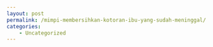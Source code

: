 ```yaml
---
layout: post
permalink: /mimpi-membersihkan-kotoran-ibu-yang-sudah-meninggal/
categories:
    - Uncategorized
---
```


